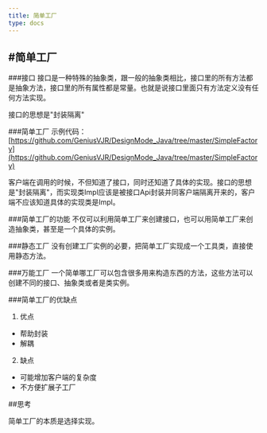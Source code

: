 ```yaml
---
title: 简单工厂
type: docs
---
```


#简单工厂
---
###接口
接口是一种特殊的抽象类，跟一般的抽象类相比，接口里的所有方法都是抽象方法，接口里的所有属性都是常量。也就是说接口里面只有方法定义没有任何方法实现。

接口的思想是"封装隔离"

###简单工厂
示例代码：
[https://github.com/GeniusVJR/DesignMode_Java/tree/master/SimpleFactory](https://github.com/GeniusVJR/DesignMode_Java/tree/master/SimpleFactory)

客户端在调用的时候，不但知道了接口，同时还知道了具体的实现。接口的思想是"封装隔离"，而实现类Impl应该是被接口Api封装并同客户端隔离开来的，客户端不应该知道具体的实现类是Impl。

###简单工厂的功能
不仅可以利用简单工厂来创建接口，也可以用简单工厂来创造抽象类，甚至是一个具体的实例。

###静态工厂
没有创建工厂实例的必要，把简单工厂实现成一个工具类，直接使用静态方法。

###万能工厂
 一个简单哪工厂可以包含很多用来构造东西的方法，这些方法可以创建不同的接口、抽象类或者是类实例。

###简单工厂的优缺点
1. 优点
* 帮助封装
* 解耦
2. 缺点
* 可能增加客户端的复杂度
* 不方便扩展子工厂

##思考

简单工厂的本质是选择实现。

